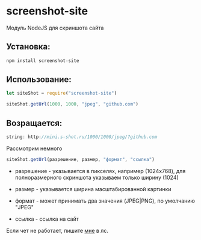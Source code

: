 # screenshot-site
Модуль NodeJS для скриншота сайта

## Установка: 

```js
npm install screenshot-site
```

## Использование:
```js
let siteShot = require("screenshot-site") 

siteShot.getUrl(1000, 1000, "jpeg", "github.com")
```

## Возращается:

```js
string: http://mini.s-shot.ru/1000/1000/jpeg/?github.com
```

Рассмотрим немного
```js
siteShot.getUrl(разрешение, размер, "формат", "ссылка")
```

* разрешение - указывается в пикселях, например (1024x768), для полноразмерного скриншота указываем только ширину (1024)

* размер - указывается ширина масштабированной картинки

* формат - может принимать два значения (JPEG|PNG), по умолчанию "JPEG"

* ссылка - ссылка на сайт


Если чет не работает, пишите [мне](https://vk.com/tailsjs) в лс.